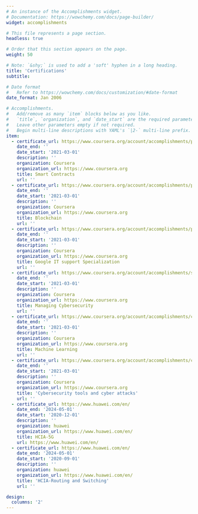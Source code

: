 ```yaml
---
# An instance of the Accomplishments widget.
# Documentation: https://wowchemy.com/docs/page-builder/
widget: accomplishments

# This file represents a page section.
headless: true

# Order that this section appears on the page.
weight: 50

# Note: `&shy;` is used to add a 'soft' hyphen in a long heading.
title: 'Certifications'
subtitle:

# Date format
#   Refer to https://wowchemy.com/docs/customization/#date-format
date_format: Jan 2006

# Accomplishments.
#   Add/remove as many `item` blocks below as you like.
#   `title`, `organization`, and `date_start` are the required parameters.
#   Leave other parameters empty if not required.
#   Begin multi-line descriptions with YAML's `|2-` multi-line prefix.
item:
  - certificate_url: https://www.coursera.org/account/accomplishments/professional-cert/UPX9JFX3GXFL
    date_end: ''
    date_start: '2021-03-01'
    description: ''
    organization: Coursera
    organization_url: https://www.coursera.org
    title: Smart Contracts
    url: ''
  - certificate_url: https://www.coursera.org/account/accomplishments/professional-cert/UPX9JFX3GXFL
    date_end: ''
    date_start: '2021-03-01'
    description: ''
    organization: Coursera
    organization_url: https://www.coursera.org
    title: Blockchain
    url: ''
  - certificate_url: https://www.coursera.org/account/accomplishments/professional-cert/UPX9JFX3GXFL
    date_end: ''
    date_start: '2021-03-01'
    description: ''
    organization: Coursera
    organization_url: https://www.coursera.org
    title: Google IT support Specialization
    url: ''
  - certificate_url: https://www.coursera.org/account/accomplishments/specialization/certificate/KY45QP5Q7RH2
    date_end: ''
    date_start: '2021-03-01'
    description: ''
    organization: Coursera
    organization_url: https://www.coursera.org
    title: Managing Cybersecurity
    url: ''
  - certificate_url: https://www.coursera.org/account/accomplishments/certificate/5QGD9VQC64U7
    date_end: ''
    date_start: '2021-03-01'
    description: ''
    organization: Coursera
    organization_url: https://www.coursera.org
    title: Machine Learning
    url: ''
  - certificate_url: https://www.coursera.org/account/accomplishments/certificate/SGW2PY3WQP7R
    date_end: ''
    date_start: '2021-03-01'
    description: ''
    organization: Coursera
    organization_url: https://www.coursera.org
    title: 'Cybersecurity tools and cyber attacks' 
    url: ''
  - certificate_url: https://www.huawei.com/en/
    date_end: '2024-05-01'
    date_start: '2020-12-01'
    description: ''
    organization: huawei
    organization_url: https://www.huawei.com/en/
    title: HCIA-5G
    url: https://www.huawei.com/en/
  - certificate_url: https://www.huawei.com/en/
    date_end: '2024-05-01'
    date_start: '2020-09-01'
    description: ''
    organization: huawei
    organization_url: https://www.huawei.com/en/
    title: 'HCIA-Routing and Switching'
    url: ''

design:
  columns: '2'
---
```

